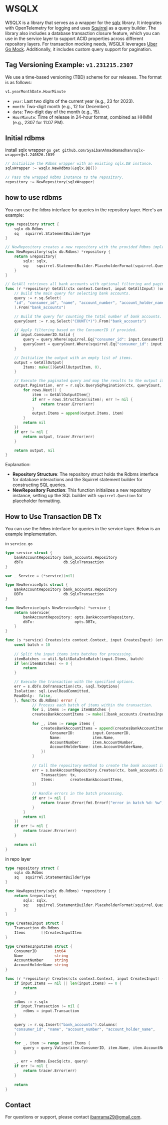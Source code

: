# WSQLX
WSQLX is a library that serves as a wrapper for the [sqlx](https://github.com/jmoiron/sqlx) library. It integrates with OpenTelemetry for logging and uses [Squirrel](https://github.com/Masterminds/squirrel) as a query builder. The library also includes a database transaction closure feature, which you can use in the service layer to support ACID properties across different repository layers. For transaction mocking needs, WSQLX leverages [Uber Go Mock](https://github.com/uber-go/mock). Additionally, it includes custom query support for pagination.

## Tag Versioning Example: `v1.231215.2307`
We use a time-based versioning (TBD) scheme for our releases. The format is as follows:
```txt
v1.yearMonthDate.HourMinute
```
- `year`: Last two digits of the current year (e.g., 23 for 2023).
- `month`: Two-digit month (e.g., 12 for December).
- `date`: Two-digit day of the month (e.g., 15).
- `HourMinute`: Time of release in 24-hour format, combined as HHMM (e.g., 2307 for 11:07 PM).

## Initial rdbms 
install sqlx wrapper `go get github.com/SyaibanAhmadRamadhan/sqlx-wrapper@v1.240826.1039`
```Go
// Initialize the Rdbms wrapper with an existing sqlx.DB instance.
sqlxWrapper := wsqlx.NewRdbms(&sqlx.DB{})

// Pass the wrapped Rdbms instance to the repository.
repository := NewRepository(sqlxWrapper)
```

## how to use rdbms
You can use the `Rdbms` interface for queries in the repository layer. Here's an example:
```Go
type repository struct {
    sqlx db.Rdbms
    sq   squirrel.StatementBuilderType
}

// NewRepository creates a new repository with the provided Rdbms implementation.
func NewRepository(sqlx db.Rdbms) *repository {
    return &repository{
        sqlx: sqlx,
        sq:   squirrel.StatementBuilder.PlaceholderFormat(squirrel.Question),
    }
}

// GetAll retrieves all bank accounts with optional filtering and pagination.
func (r *repository) GetAll(ctx context.Context, input GetAllInput) (output GetAllOutput, err error) {
    // Build the main query for selecting bank accounts.
    query := r.sq.Select(
    "id", "consumer_id", "name", "account_number", "account_holder_name",
    ).From("bank_accounts")

    // Build the query for counting the total number of bank accounts.
    queryCount := r.sq.Select("COUNT(*)").From("bank_accounts")

    // Apply filtering based on the ConsumerID if provided.
    if input.ConsumerID.Valid {
        query = query.Where(squirrel.Eq{"consumer_id": input.ConsumerID.Int64})
        queryCount = queryCount.Where(squirrel.Eq{"consumer_id": input.ConsumerID.Int64})
    }

    // Initialize the output with an empty list of items.
    output = GetAllOutput{
        Items: make([]GetAllOutputItem, 0),
    }

    // Execute the paginated query and map the results to the output items.
    output.Pagination, err = r.sqlx.QuerySqPagination(ctx, queryCount, query, input.Pagination, func(rows *sqlx.Rows) (err error) {
        for rows.Next() {
            item := GetAllOutputItem{}
            if err = rows.StructScan(&item); err != nil {
                return tracer.Error(err)
            }
            output.Items = append(output.Items, item)
        }
        return nil
    })
    if err != nil {
        return output, tracer.Error(err)
    }

    return output, nil
}
```
Explanation:
- **Repository Structure**: The repository struct holds the Rdbms interface for database interactions and the Squirrel statement builder for constructing SQL queries.
- **NewRepository Function**: This function initializes a new repository instance, setting up the SQL builder with `squirrel.Question` for placeholder formatting.

## How to Use Transaction DB Tx
You can use the `Rdbms` interface for queries in the service layer. Below is an example implementation.

in `service.go`
```Go
type service struct {
    bankAccountRepository bank_accounts.Repository
    dbTx                  db.SqlxTransaction
}

var _ Service = (*service)(nil)

type NewServiceOpts struct {
    BankAccountRepository bank_accounts.Repository
    DBTx                  db.SqlxTransaction
}

func NewService(opts NewServiceOpts) *service {
    return &service{
        bankAccountRepository: opts.BankAccountRepository,
        dbTx:                  opts.DBTx,
    }
}

func (s *service) Creates(ctx context.Context, input CreatesInput) (err error) {
    const batch = 10
    
    // Split the input items into batches for processing.
    itemBatches := util.SplitDataIntoBatch(input.Items, batch)
    if len(itemBatches) <= 0 {
        return
    }

    // Execute the transaction with the specified options.
    err = s.dbTx.DoTransaction(ctx, &sql.TxOptions{
    Isolation: sql.LevelReadCommitted,
    ReadOnly:  false,
    }, func(tx db.Rdbms) error {
            // Process each batch of items within the transaction.
            for i, items := range itemBatches {
            createsBankAccountItems := make([]bank_accounts.CreatesInputItem, 0)
            
            for _, item := range items {
                createsBankAccountItems = append(createsBankAccountItems, bank_accounts.CreatesInputItem{
                    ConsumerID:        input.ConsumerID,
                    Name:              item.Name,
                    AccountNumber:     item.AccountNumber,
                    AccountHolderName: item.AccountHolderName,
                })
            }
            
            // Call the repository method to create the bank account items.
            err = s.bankAccountRepository.Creates(ctx, bank_accounts.CreatesInput{
                Transaction: tx,
                Items:       createsBankAccountItems,
            })
            
            // Handle errors in the batch processing.
            if err != nil {
                return tracer.Error(fmt.Errorf("error in batch %d: %w", i, err))
            }
        }
        return nil
    })
    if err != nil {
        return tracer.Error(err)
    }
    
    return nil
}
```

in repo layer
```Go
type repository struct {
	sqlx db.Rdbms
	sq   squirrel.StatementBuilderType
}

func NewRepository(sqlx db.Rdbms) *repository {
	return &repository{
		sqlx: sqlx,
		sq:   squirrel.StatementBuilder.PlaceholderFormat(squirrel.Question),
	}
}

type CreatesInput struct {
    Transaction db.Rdbms
    Items       []CreatesInputItem
}

type CreatesInputItem struct {
    ConsumerID        int64
    Name              string
    AccountNumber     string
    AccountHolderName string
}

func (r *repository) Creates(ctx context.Context, input CreatesInput) (err error) {
    if input.Items == nil || len(input.Items) == 0 {
        return
    }

    rdbms := r.sqlx
    if input.Transaction != nil {
        rdbms = input.Transaction
    }

    query := r.sq.Insert("bank_accounts").Columns(
    "consumer_id", "name", "account_number", "account_holder_name",
    )

    for _, item := range input.Items {
        query = query.Values(item.ConsumerID, item.Name, item.AccountNumber, item.AccountHolderName)
    }

    _, err = rdbms.ExecSq(ctx, query)
    if err != nil {
        return tracer.Error(err)
    }
	
    return
}
```

## Contact
For questions or support, please contact ibanrama29@gmail.com.